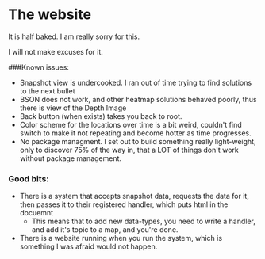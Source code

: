 # The website

It is half baked. I am really sorry for this.

I will not make excuses for it.

###Known issues:
* Snapshot view is undercooked. I ran out of time trying to find solutions to the next bullet
* BSON does not work, and other heatmap solutions behaved poorly, thus there is view of the Depth Image
* Back button (when exists) takes you back to root.
* Color scheme for the locations over time is a bit weird, couldn't find switch to make it not repeating and become hotter as time progresses.
* No package managment. I set out to build something really light-weight, only to discover 75% of the way in, that a LOT of things don't work without package management.


### Good bits:
* There is a system that accepts snapshot data, requests the data for it, then passes it to their registered handler, which puts html in the docuemnt
    * This means that to add new data-types, you need to write a handler, and add it's topic to a map, and you're done.
* There is a website running when you run the system, which is something I was afraid would not happen.



